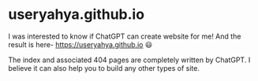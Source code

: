 # useryahya.github.io
I was interested to know if ChatGPT can create website for me! And the result is here- https://useryahya.github.io 😃

The index and associated 404 pages are completely written by ChatGPT. I believe it can also help you to build any other types of site.
